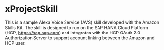 # xProjectSkill
This is a sample Alexa Voice Service (AVS) skill developed with the Amazon Skills Kit. The skill is designed to run on the SAP HANA Cloud Platform (HCP, https://hcp.sap.com) and integrates with the HCP OAuth 2.0 Authorization Server to support account linking between the Amazon and HCP user.
